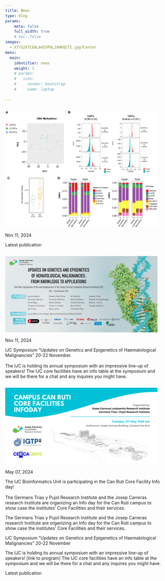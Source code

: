 ```yaml
---
title: News
type: blog
params:
    meta: false
    full_width: true 
    # toc: false
images:
  - X77S2X7CEALA4IVP6LJXHKQCTI.jpg?Center
menu:
  main:
    identifier: news
    weight: 1
    # params:
    #   icon:
    #     vendor: bootstrap
    #     name: laptop

---
```


<div class="ijc_bit_card" onclick="window.open('https://www.amjtransplant.org/article/S1600-6135(24)00687-7/fulltext#fig1')" >
<div style="float: left;margin-right: 1em;">


  ![Infoday](fig2_10.1016.jpg?width=450&height=225)
  

</div>
<p class="global-date-big"> Nov 11, 2024 </p>
Latest publication

</div>

<div class="ijc_bit_card" onclick="window.open('https://www.carrerasresearch.org/en/p/updates-in-the-genetics-and-epigenetics-of-hematological-malignancies-from-knowledge-to-applications')" >
<div style="float: left;margin-right: 1em;">


  ![Infoday](thumbnail_Banner_IJC_Symposium_2024.png?fit=450x225)
  

</div>
<p class="global-date-big"> Nov 11, 2024 </p>
IJC Symposium “Updates on Genetics and Epigenetics of Haematological Malignancies” 20-22 November.
<br><br>
The IJC is holding its annual symposium with an impressive line-up of speakers! The IJC core facilities have an info table at the symposium and we will be there for a chat and any inquires you might have.
</div>


<div class="ijc_bit_card" onclick="window.open('https://www.carrerasresearch.org/en/events/campus-can-ruti-core-facilities-infoday')" >
<div style="float: left;margin-right: 1em;">


  ![Infoday](infoday.png?fit=450x225)
  

</div>
<p class="global-date-big"> May 07, 2024 </p>
The IJC Bioinformatics Unit is participating in the Can Ruti Core Facility Info day!
<br><br>
The Germans Trias y Pujol Research Institute and the Josep Carreras research Institute are organizing an Info day for the Can Ruti campus to show case the institutes’ Core Facilities and their services.

The Germans Trias y Pujol Research Institute and the Josep Carreras research Institute are organizing an Info day for the Can Ruti campus to show case the institutes' Core Facilities and their services.

</div>


IJC Symposium "Updates on Genetics and Epigenetics of Haematological Malignancies" 20-22 November

The IJC is holding its annual symposium with an impressive line-up of speakers! [link to program] The IJC core facilities have an info table at the symposium and we will be there for a chat and any inquires you might have.

</div>

Latest publication

</div>

